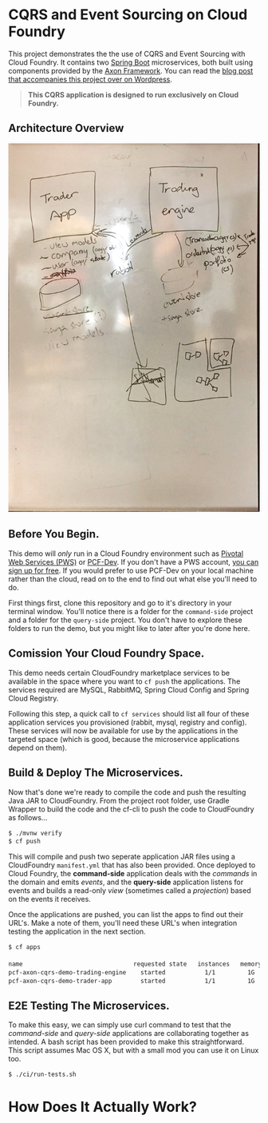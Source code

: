 # CQRS and Event Sourcing on Cloud Foundry

This project demonstrates the the use of CQRS and Event Sourcing with Cloud Foundry. It contains two [Spring Boot](http://projects.spring.io/spring-boot/) microservices, both built using components provided by the [Axon Framework](http://www.axonframework.org/). You can read the [blog post that accompanies this project over on Wordpress](https://benwilcock.wordpress.com/2017/07/11/cqrs-and-event-sourcing-microservices-on-cloudfoundry/).

> **This CQRS application is designed to run exclusively on Cloud Foundry.**

## Architecture Overview

![Architecture Overview - CQRS & Event Sourcing on CloudFoundry](/images/CQRS+EventSourcing-on-CloudFoundry.jpg)

## Before You Begin.

This demo will *only* run in a Cloud Foundry environment such as [Pivotal Web Services (PWS)](https://run.pivotal.io/) or [PCF-Dev](https://pivotal.io/pcf-dev). If you don't have a PWS account, [you can sign up for free](https://run.pivotal.io). If you would prefer to use PCF-Dev on your local machine rather than the cloud, read on to the end to find out what else you'll need to do.

First things first, clone this repository and go to it's directory in your terminal window. You'll notice there is a folder for the `command-side` project and a folder for the `query-side` project. You don't have to explore these folders to run the demo, but you might like to later after you're done here.

## Comission Your Cloud Foundry Space.

This demo needs certain CloudFoundry marketplace services to be available in the space where you want to `cf push` the applications. The services required are MySQL, RabbitMQ, Spring Cloud Config and Spring Cloud Registry. 

Following this step, a quick call to `cf services` should list all four of these application services you provisioned (rabbit, mysql, registry and config). These services will now be available for use by the applications in the targeted space (which is good, because the microservice applications depend on them).

## Build & Deploy The Microservices.

Now that's done we're ready to compile the code and push the resulting Java JAR to CloudFoundry. From the project root folder, use Gradle Wrapper to build the code and the cf-cli to push the code to CloudFoundry as follows...

````bash
$ ./mvnw verify
$ cf push
````

This will compile and push two seperate application JAR files using a CloudFoundry `manifest.yml` that has also been provided. Once deployed to Cloud Foundry, the **command-side** application deals with the *commands* in the domain and emits *events*, and the **query-side** application listens for events and builds a read-only *view* (sometimes called a *projection*) based on the events it receives.

Once the applications are pushed, you can list the apps to find out their URL's. Make a note of them, you'll need these URL's when integration testing the application in the next section.

````bash
$ cf apps

name                               requested state   instances   memory   disk   urls
pcf-axon-cqrs-demo-trading-engine    started           1/1         1G       1G     pcf-axon-cqrs-demo-trading-engine.cfapps.io
pcf-axon-cqrs-demo-trader-app        started           1/1         1G       1G     pcf-axon-cqrs-demo-trader-app.cfapps.io
````

## E2E Testing The Microservices.

To make this easy, we can simply use curl command to test that the *command-side* and *query-side* applications are collaborating together as intended. A bash script has been provided to make this straightforward. This script assumes Mac OS X, but with a small mod you can use it on Linux too.

````bash
$ ./ci/run-tests.sh
````

# How Does It Actually Work?

